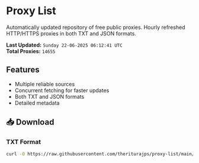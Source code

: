 # Proxy List

Automatically updated repository of free public proxies. Hourly refreshed HTTP/HTTPS proxies in both TXT and JSON formats.

**Last Updated:** `Sunday 22-06-2025 06:12:41 UTC`  
**Total Proxies:** `14655`

## Features
- Multiple reliable sources
- Concurrent fetching for faster updates
- Both TXT and JSON formats
- Detailed metadata

## 📥 Download

### TXT Format
```bash
curl -O https://raw.githubusercontent.com/theriturajps/proxy-list/main/proxies.txt